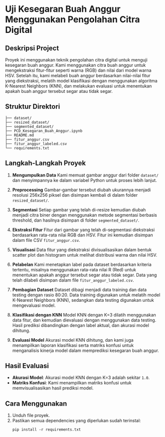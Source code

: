 # Uji Kesegaran Buah Anggur Menggunakan Pengolahan Citra Digital

## Deskripsi Project
Proyek ini menggunakan teknik pengolahan citra digital untuk menguji kesegaran buah anggur. Kami menggunakan citra buah anggur untuk mengekstraksi fitur-fitur seperti warna (RGB) dan nilai dari model warna HSV. Setelah itu, kami melabeli buah anggur berdasarkan nilai-nilai fitur yang diekstraksi, melatih model klasifikasi dengan menggunakan algoritma K-Nearest Neighbors (KNN), dan melakukan evaluasi untuk menentukan apakah buah anggur tersebut segar atau tidak segar.


## Struktur Direktori

```
├── dataset/
├── resized_dataset/
├── segmented_dataset/
├── PCD_Kesegaran_Buah_Anggur.ipynb
├── README.md
├── fitur_anggur.csv
├── fitur_anggur_labeled.csv
└── requirements.txt
```

## Langkah-Langkah Proyek

1. **Mengumpulkan Data**
   Kami memuat gambar anggur dari folder `dataset/` dan menyimpannya ke dalam variabel Python untuk proses lebih lanjut.

2. **Preprocessing**
   Gambar-gambar tersebut diubah ukurannya menjadi resolusi 256x256 piksel dan disimpan kembali di dalam folder `resized_dataset/`.

3. **Segmentasi**
   Setiap gambar yang telah di-resize kemudian diubah menjadi citra biner dengan menggunakan metode segmentasi berbasis threshold, dan hasilnya disimpan di folder `segmented_dataset/`.

4. **Ekstraksi Fitur**
   Fitur dari gambar yang telah di-segmentasi diekstraksi berdasarkan rata-rata nilai RGB dan HSV. Fitur ini kemudian disimpan dalam file CSV `fitur_anggur.csv`.

5. **Visualisasi**
   Data fitur yang diekstraksi divisualisasikan dalam bentuk scatter plot dan histogram untuk melihat distribusi warna dan nilai HSV.

6. **Pelabelan**
   Kami menetapkan label pada dataset berdasarkan kriteria tertentu, misalnya menggunakan rata-rata nilai R (Red) untuk menentukan apakah anggur tersebut segar atau tidak segar. Data yang telah dilabeli disimpan dalam file `fitur_anggur_labeled.csv`.

7. **Pembagian Dataset**
   Dataset dibagi menjadi data training dan data testing dengan rasio 80:20. Data training digunakan untuk melatih model K-Nearest Neighbors (KNN), sedangkan data testing digunakan untuk mengevaluasi model.

8. **Klasifikasi dengan KNN**
   Model KNN dengan K=3 dilatih menggunakan data fitur, dan kemudian dievaluasi dengan menggunakan data testing. Hasil prediksi dibandingkan dengan label aktual, dan akurasi model dihitung.

9. **Evaluasi Model**
   Akurasi model KNN dihitung, dan kami juga menampilkan laporan klasifikasi serta matriks konfusi untuk menganalisis kinerja model dalam memprediksi kesegaran buah anggur.

## Hasil Evaluasi
- **Akurasi Model**: Akurasi model KNN dengan K=3 adalah sekitar `1.0`.
- **Matriks Konfusi**: Kami menampilkan matriks konfusi untuk memvisualisasikan hasil prediksi model.

## Cara Menggunakan

1. Unduh file proyek.
2. Pastikan semua dependencies yang diperlukan sudah terinstal:
   ```
   pip install -r requirements.txt
